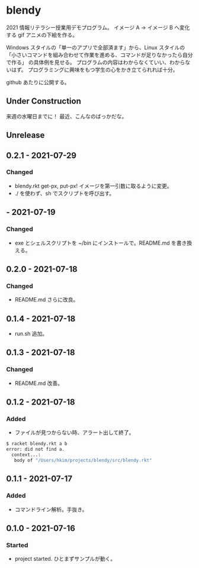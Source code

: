 # blendy
2021 情報リテラシー授業用デモプログラム。
イメージ A -> イメージ B へ変化する gif アニメの下絵を作る。

Windows スタイルの「単一のアプリで全部済ます」から、Linux スタイルの
「小さいコマンドを組み合わせて作業を進める、コマンドが足りなかったら自分で作る」
の具体例を見せる。
プログラムの内容はわからなくていい、わからないはず。
プログラミングに興味をもつ学生の心をかき立てられれば十分。

github あたりに公開する。

## Under Construction
来週の水曜日までに！
最近、こんなのばっかだな。

## Unrelease

## 0.2.1 - 2021-07-29
### Changed
- blendy.rkt get-px, put-px! イメージを第一引数に取るように変更。
- ./ を使わず、sh でスクリプトを呼び出す。

## - 2021-07-19
### Changed
- exe とシェルスクリプトを ~/bin にインストールで。README.md を書き換える。

## 0.2.0 - 2021-07-18
### Changed
- README.md さらに改良。

## 0.1.4 - 2021-07-18
- run.sh 追加。

## 0.1.3 - 2021-07-18
### Changed
- README.md 改善。

## 0.1.2 - 2021-07-18
### Added
- ファイルが見つからない時、アラート出して終了。

```sh
$ racket blendy.rkt a b
error: did not find a.
  context...:
   body of "/Users/hkim/projects/blendy/src/blendy.rkt"
```

## 0.1.1 - 2021-07-17
### Added
- コマンドライン解析。手抜き。

## 0.1.0 - 2021-07-16
### Started
- project started. ひとまずサンプルが動く。